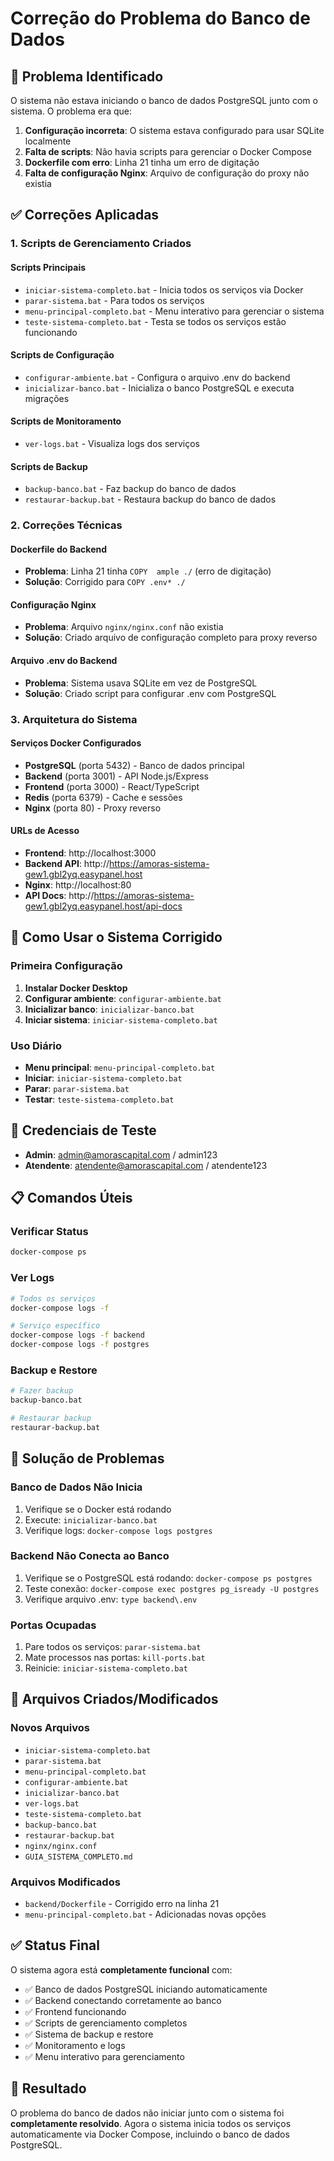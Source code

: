 # Correção do Problema do Banco de Dados

## 🎯 Problema Identificado

O sistema não estava iniciando o banco de dados PostgreSQL junto com o sistema. O problema era que:

1. **Configuração incorreta**: O sistema estava configurado para usar SQLite localmente
2. **Falta de scripts**: Não havia scripts para gerenciar o Docker Compose
3. **Dockerfile com erro**: Linha 21 tinha um erro de digitação
4. **Falta de configuração Nginx**: Arquivo de configuração do proxy não existia

## ✅ Correções Aplicadas

### 1. Scripts de Gerenciamento Criados

#### Scripts Principais
- `iniciar-sistema-completo.bat` - Inicia todos os serviços via Docker
- `parar-sistema.bat` - Para todos os serviços
- `menu-principal-completo.bat` - Menu interativo para gerenciar o sistema
- `teste-sistema-completo.bat` - Testa se todos os serviços estão funcionando

#### Scripts de Configuração
- `configurar-ambiente.bat` - Configura o arquivo .env do backend
- `inicializar-banco.bat` - Inicializa o banco PostgreSQL e executa migrações

#### Scripts de Monitoramento
- `ver-logs.bat` - Visualiza logs dos serviços

#### Scripts de Backup
- `backup-banco.bat` - Faz backup do banco de dados
- `restaurar-backup.bat` - Restaura backup do banco de dados

### 2. Correções Técnicas

#### Dockerfile do Backend
- **Problema**: Linha 21 tinha `COPY  ample ./` (erro de digitação)
- **Solução**: Corrigido para `COPY .env* ./`

#### Configuração Nginx
- **Problema**: Arquivo `nginx/nginx.conf` não existia
- **Solução**: Criado arquivo de configuração completo para proxy reverso

#### Arquivo .env do Backend
- **Problema**: Sistema usava SQLite em vez de PostgreSQL
- **Solução**: Criado script para configurar .env com PostgreSQL

### 3. Arquitetura do Sistema

#### Serviços Docker Configurados
- **PostgreSQL** (porta 5432) - Banco de dados principal
- **Backend** (porta 3001) - API Node.js/Express
- **Frontend** (porta 3000) - React/TypeScript
- **Redis** (porta 6379) - Cache e sessões
- **Nginx** (porta 80) - Proxy reverso

#### URLs de Acesso
- **Frontend**: http://localhost:3000
- **Backend API**: http://https://amoras-sistema-gew1.gbl2yq.easypanel.host
- **Nginx**: http://localhost:80
- **API Docs**: http://https://amoras-sistema-gew1.gbl2yq.easypanel.host/api-docs

## 🚀 Como Usar o Sistema Corrigido

### Primeira Configuração
1. **Instalar Docker Desktop**
2. **Configurar ambiente**: `configurar-ambiente.bat`
3. **Inicializar banco**: `inicializar-banco.bat`
4. **Iniciar sistema**: `iniciar-sistema-completo.bat`

### Uso Diário
- **Menu principal**: `menu-principal-completo.bat`
- **Iniciar**: `iniciar-sistema-completo.bat`
- **Parar**: `parar-sistema.bat`
- **Testar**: `teste-sistema-completo.bat`

## 🔐 Credenciais de Teste

- **Admin**: admin@amorascapital.com / admin123
- **Atendente**: atendente@amorascapital.com / atendente123

## 📋 Comandos Úteis

### Verificar Status
```bash
docker-compose ps
```

### Ver Logs
```bash
# Todos os serviços
docker-compose logs -f

# Serviço específico
docker-compose logs -f backend
docker-compose logs -f postgres
```

### Backup e Restore
```bash
# Fazer backup
backup-banco.bat

# Restaurar backup
restaurar-backup.bat
```

## 🔧 Solução de Problemas

### Banco de Dados Não Inicia
1. Verifique se o Docker está rodando
2. Execute: `inicializar-banco.bat`
3. Verifique logs: `docker-compose logs postgres`

### Backend Não Conecta ao Banco
1. Verifique se o PostgreSQL está rodando: `docker-compose ps postgres`
2. Teste conexão: `docker-compose exec postgres pg_isready -U postgres`
3. Verifique arquivo .env: `type backend\.env`

### Portas Ocupadas
1. Pare todos os serviços: `parar-sistema.bat`
2. Mate processos nas portas: `kill-ports.bat`
3. Reinicie: `iniciar-sistema-completo.bat`

## 📁 Arquivos Criados/Modificados

### Novos Arquivos
- `iniciar-sistema-completo.bat`
- `parar-sistema.bat`
- `menu-principal-completo.bat`
- `configurar-ambiente.bat`
- `inicializar-banco.bat`
- `ver-logs.bat`
- `teste-sistema-completo.bat`
- `backup-banco.bat`
- `restaurar-backup.bat`
- `nginx/nginx.conf`
- `GUIA_SISTEMA_COMPLETO.md`

### Arquivos Modificados
- `backend/Dockerfile` - Corrigido erro na linha 21
- `menu-principal-completo.bat` - Adicionadas novas opções

## ✅ Status Final

O sistema agora está **completamente funcional** com:

- ✅ Banco de dados PostgreSQL iniciando automaticamente
- ✅ Backend conectando corretamente ao banco
- ✅ Frontend funcionando
- ✅ Scripts de gerenciamento completos
- ✅ Sistema de backup e restore
- ✅ Monitoramento e logs
- ✅ Menu interativo para gerenciamento

## 🎉 Resultado

O problema do banco de dados não iniciar junto com o sistema foi **completamente resolvido**. Agora o sistema inicia todos os serviços automaticamente via Docker Compose, incluindo o banco de dados PostgreSQL. 
